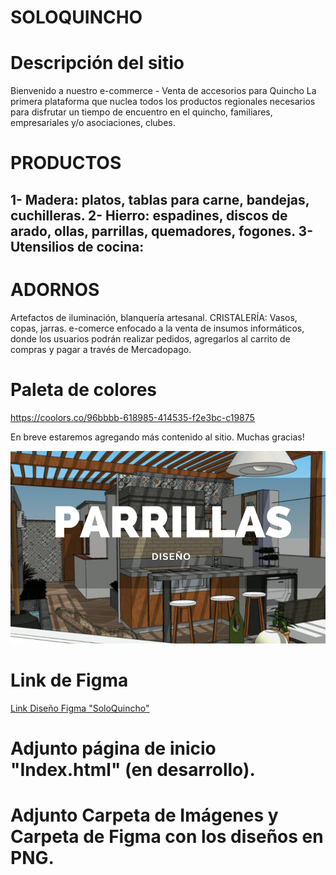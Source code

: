 # SOLOQUINCHO

# Descripción del sitio
Bienvenido a nuestro e-commerce - Venta de accesorios para Quincho
La primera plataforma que nuclea todos los productos regionales necesarios para disfrutar un tiempo de encuentro en el quincho, familiares, empresariales y/o asociaciones, clubes. 

# PRODUCTOS
1- Madera: platos, tablas para carne, bandejas, cuchilleras.
2- Hierro: espadines, discos de arado, ollas, parrillas, quemadores, fogones.
3- Utensilios de cocina:
-----------------------------------------------------------------------------
# ADORNOS
Artefactos de iluminación, blanquería artesanal.
CRISTALERÍA: Vasos, copas, jarras.
e-comerce enfocado a la venta de insumos informáticos, donde los usuarios podrán realizar pedidos, agregarlos al carrito de compras y pagar a través de Mercadopago.

# Paleta de colores
https://coolors.co/96bbbb-618985-414535-f2e3bc-c19875

En breve estaremos agregando más contenido al sitio.
Muchas gracias!

![SomosQuincho](imagenes/Portada-para-post-TERRAZA-Y-CONSULTORES-2.webp)

# Link de Figma
[Link Diseño Figma "SoloQuincho"](https://www.figma.com/file/kUZNGqNlKHxvI3xaJBf5ST/Dise%C3%B1o-e-commerce-OscarMarmeli?type%3Ddesign%26node-id%3D0-1%26t%3D1KHIjD4YdHNJeAPo-0)

# Adjunto página de inicio "Index.html" (en desarrollo).
# Adjunto Carpeta de Imágenes y Carpeta de Figma con los diseños en PNG.